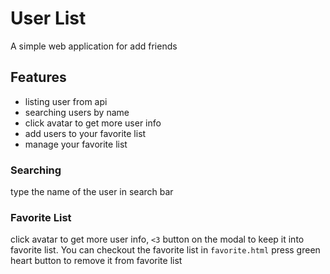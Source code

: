 # User List

A simple web application for add friends

## Features

- listing user from api
- searching users by name
- click avatar to get more user info
- add users to your favorite list
- manage your favorite list

### Searching

type the name of the user in search bar

### Favorite List

click avatar to get more user info, `<3` button on the modal to keep it into favorite list.
You can checkout the favorite list in `favorite.html`
press green heart button to remove it from favorite list
